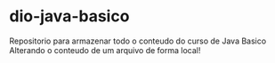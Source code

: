 # dio-java-basico
Repositorio para armazenar todo o conteudo do curso de Java Basico
Alterando o conteudo de um arquivo de forma local!

